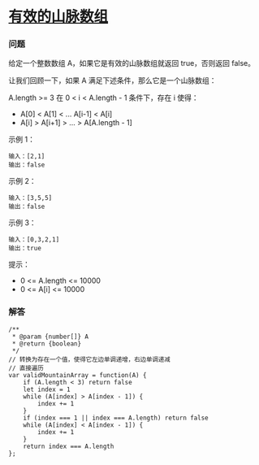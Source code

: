 # [有效的山脉数组](https://leetcode-cn.com/problems/valid-mountain-array)

### 问题

给定一个整数数组 A，如果它是有效的山脉数组就返回 true，否则返回 false。

让我们回顾一下，如果 A 满足下述条件，那么它是一个山脉数组：

A.length >= 3
在 0 < i < A.length - 1 条件下，存在 i 使得：
* A[0] < A[1] < ... A[i-1] < A[i]
* A[i] > A[i+1] > ... > A[A.length - 1]


示例 1：

```
输入：[2,1]
输出：false
```
示例 2：

```
输入：[3,5,5]
输出：false
```
示例 3：

```
输入：[0,3,2,1]
输出：true
```


提示：

* 0 <= A.length <= 10000
* 0 <= A[i] <= 10000

### 解答

```
/**
 * @param {number[]} A
 * @return {boolean}
 */
// 转换为存在一个值，使得它左边单调递增，右边单调递减
// 直接遍历
var validMountainArray = function(A) {
    if (A.length < 3) return false
    let index = 1
    while (A[index] > A[index - 1]) {
        index += 1
    }
    if (index === 1 || index === A.length) return false
    while (A[index] < A[index - 1]) {
        index += 1
    }
    return index === A.length
};
```
